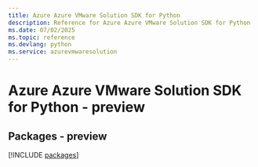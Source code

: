 ```yaml
---
title: Azure Azure VMware Solution SDK for Python
description: Reference for Azure Azure VMware Solution SDK for Python
ms.date: 07/02/2025
ms.topic: reference
ms.devlang: python
ms.service: azurevmwaresolution
---
```

# Azure Azure VMware Solution SDK for Python - preview
## Packages - preview
[!INCLUDE [packages](azure-vmware-solution-index.md)]